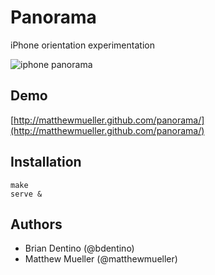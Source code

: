 # Panorama

iPhone orientation experimentation

![iphone panorama](http://f.cl.ly/items/0q3B2I252G271X1O1Q1U/Screen%20Shot%202013-04-01%20at%2012.04.01%20AM.png)

## Demo

[http://matthewmueller.github.com/panorama/](http://matthewmueller.github.com/panorama/)

## Installation

```
make
serve &
```

## Authors

* Brian Dentino (@bdentino)
* Matthew Mueller (@matthewmueller)
